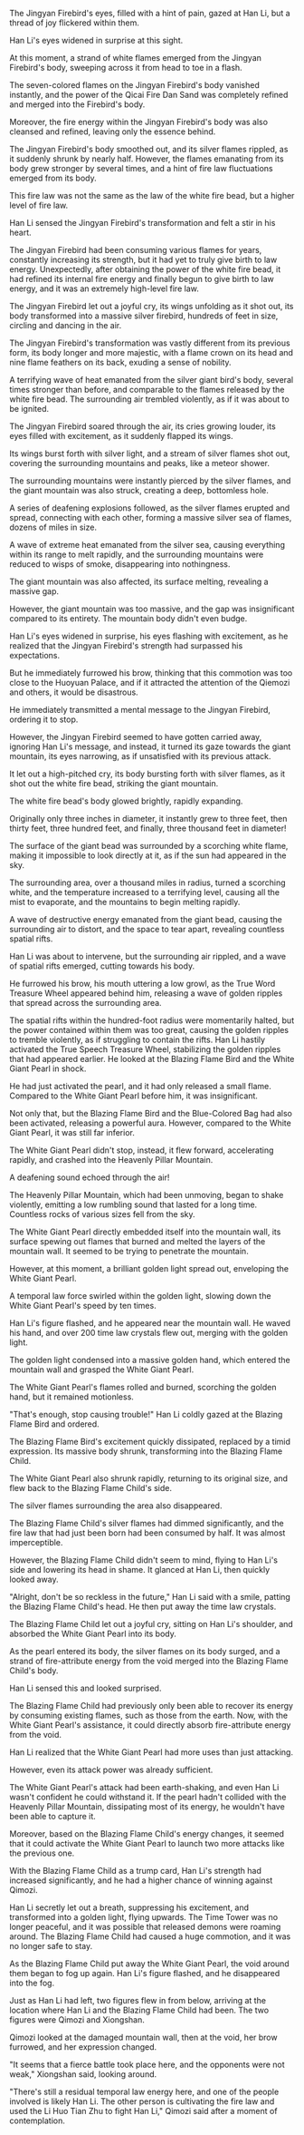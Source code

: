 The Jingyan Firebird's eyes, filled with a hint of pain, gazed at Han Li, but a thread of joy flickered within them.

Han Li's eyes widened in surprise at this sight.

At this moment, a strand of white flames emerged from the Jingyan Firebird's body, sweeping across it from head to toe in a flash.

The seven-colored flames on the Jingyan Firebird's body vanished instantly, and the power of the Qicai Fire Dan Sand was completely refined and merged into the Firebird's body.

Moreover, the fire energy within the Jingyan Firebird's body was also cleansed and refined, leaving only the essence behind.

The Jingyan Firebird's body smoothed out, and its silver flames rippled, as it suddenly shrunk by nearly half. However, the flames emanating from its body grew stronger by several times, and a hint of fire law fluctuations emerged from its body.

This fire law was not the same as the law of the white fire bead, but a higher level of fire law.

Han Li sensed the Jingyan Firebird's transformation and felt a stir in his heart.

The Jingyan Firebird had been consuming various flames for years, constantly increasing its strength, but it had yet to truly give birth to law energy. Unexpectedly, after obtaining the power of the white fire bead, it had refined its internal fire energy and finally begun to give birth to law energy, and it was an extremely high-level fire law.

The Jingyan Firebird let out a joyful cry, its wings unfolding as it shot out, its body transformed into a massive silver firebird, hundreds of feet in size, circling and dancing in the air.

The Jingyan Firebird's transformation was vastly different from its previous form, its body longer and more majestic, with a flame crown on its head and nine flame feathers on its back, exuding a sense of nobility.

A terrifying wave of heat emanated from the silver giant bird's body, several times stronger than before, and comparable to the flames released by the white fire bead. The surrounding air trembled violently, as if it was about to be ignited.

The Jingyan Firebird soared through the air, its cries growing louder, its eyes filled with excitement, as it suddenly flapped its wings.

Its wings burst forth with silver light, and a stream of silver flames shot out, covering the surrounding mountains and peaks, like a meteor shower.

The surrounding mountains were instantly pierced by the silver flames, and the giant mountain was also struck, creating a deep, bottomless hole.

A series of deafening explosions followed, as the silver flames erupted and spread, connecting with each other, forming a massive silver sea of flames, dozens of miles in size.

A wave of extreme heat emanated from the silver sea, causing everything within its range to melt rapidly, and the surrounding mountains were reduced to wisps of smoke, disappearing into nothingness.

The giant mountain was also affected, its surface melting, revealing a massive gap.

However, the giant mountain was too massive, and the gap was insignificant compared to its entirety. The mountain body didn't even budge.

Han Li's eyes widened in surprise, his eyes flashing with excitement, as he realized that the Jingyan Firebird's strength had surpassed his expectations.

But he immediately furrowed his brow, thinking that this commotion was too close to the Huoyuan Palace, and if it attracted the attention of the Qiemozi and others, it would be disastrous.

He immediately transmitted a mental message to the Jingyan Firebird, ordering it to stop.

However, the Jingyan Firebird seemed to have gotten carried away, ignoring Han Li's message, and instead, it turned its gaze towards the giant mountain, its eyes narrowing, as if unsatisfied with its previous attack.

It let out a high-pitched cry, its body bursting forth with silver flames, as it shot out the white fire bead, striking the giant mountain.

The white fire bead's body glowed brightly, rapidly expanding.

Originally only three inches in diameter, it instantly grew to three feet, then thirty feet, three hundred feet, and finally, three thousand feet in diameter!

The surface of the giant bead was surrounded by a scorching white flame, making it impossible to look directly at it, as if the sun had appeared in the sky.

The surrounding area, over a thousand miles in radius, turned a scorching white, and the temperature increased to a terrifying level, causing all the mist to evaporate, and the mountains to begin melting rapidly.

A wave of destructive energy emanated from the giant bead, causing the surrounding air to distort, and the space to tear apart, revealing countless spatial rifts.

Han Li was about to intervene, but the surrounding air rippled, and a wave of spatial rifts emerged, cutting towards his body.

He furrowed his brow, his mouth uttering a low growl, as the True Word Treasure Wheel appeared behind him, releasing a wave of golden ripples that spread across the surrounding area.

The spatial rifts within the hundred-foot radius were momentarily halted, but the power contained within them was too great, causing the golden ripples to tremble violently, as if struggling to contain the rifts.
Han Li hastily activated the True Speech Treasure Wheel, stabilizing the golden ripples that had appeared earlier. He looked at the Blazing Flame Bird and the White Giant Pearl in shock.

He had just activated the pearl, and it had only released a small flame. Compared to the White Giant Pearl before him, it was insignificant.

Not only that, but the Blazing Flame Bird and the Blue-Colored Bag had also been activated, releasing a powerful aura. However, compared to the White Giant Pearl, it was still far inferior.

The White Giant Pearl didn't stop, instead, it flew forward, accelerating rapidly, and crashed into the Heavenly Pillar Mountain.

A deafening sound echoed through the air!

The Heavenly Pillar Mountain, which had been unmoving, began to shake violently, emitting a low rumbling sound that lasted for a long time. Countless rocks of various sizes fell from the sky.

The White Giant Pearl directly embedded itself into the mountain wall, its surface spewing out flames that burned and melted the layers of the mountain wall. It seemed to be trying to penetrate the mountain.

However, at this moment, a brilliant golden light spread out, enveloping the White Giant Pearl.

A temporal law force swirled within the golden light, slowing down the White Giant Pearl's speed by ten times.

Han Li's figure flashed, and he appeared near the mountain wall. He waved his hand, and over 200 time law crystals flew out, merging with the golden light.

The golden light condensed into a massive golden hand, which entered the mountain wall and grasped the White Giant Pearl.

The White Giant Pearl's flames rolled and burned, scorching the golden hand, but it remained motionless.

"That's enough, stop causing trouble!" Han Li coldly gazed at the Blazing Flame Bird and ordered.

The Blazing Flame Bird's excitement quickly dissipated, replaced by a timid expression. Its massive body shrunk, transforming into the Blazing Flame Child.

The White Giant Pearl also shrunk rapidly, returning to its original size, and flew back to the Blazing Flame Child's side.

The silver flames surrounding the area also disappeared.

The Blazing Flame Child's silver flames had dimmed significantly, and the fire law that had just been born had been consumed by half. It was almost imperceptible.

However, the Blazing Flame Child didn't seem to mind, flying to Han Li's side and lowering its head in shame. It glanced at Han Li, then quickly looked away.

"Alright, don't be so reckless in the future," Han Li said with a smile, patting the Blazing Flame Child's head. He then put away the time law crystals.

The Blazing Flame Child let out a joyful cry, sitting on Han Li's shoulder, and absorbed the White Giant Pearl into its body.

As the pearl entered its body, the silver flames on its body surged, and a strand of fire-attribute energy from the void merged into the Blazing Flame Child's body.

Han Li sensed this and looked surprised.

The Blazing Flame Child had previously only been able to recover its energy by consuming existing flames, such as those from the earth. Now, with the White Giant Pearl's assistance, it could directly absorb fire-attribute energy from the void.

Han Li realized that the White Giant Pearl had more uses than just attacking.

However, even its attack power was already sufficient.

The White Giant Pearl's attack had been earth-shaking, and even Han Li wasn't confident he could withstand it. If the pearl hadn't collided with the Heavenly Pillar Mountain, dissipating most of its energy, he wouldn't have been able to capture it.

Moreover, based on the Blazing Flame Child's energy changes, it seemed that it could activate the White Giant Pearl to launch two more attacks like the previous one.

With the Blazing Flame Child as a trump card, Han Li's strength had increased significantly, and he had a higher chance of winning against Qimozi.

Han Li secretly let out a breath, suppressing his excitement, and transformed into a golden light, flying upwards. The Time Tower was no longer peaceful, and it was possible that released demons were roaming around. The Blazing Flame Child had caused a huge commotion, and it was no longer safe to stay.

As the Blazing Flame Child put away the White Giant Pearl, the void around them began to fog up again. Han Li's figure flashed, and he disappeared into the fog.

Just as Han Li had left, two figures flew in from below, arriving at the location where Han Li and the Blazing Flame Child had been. The two figures were Qimozi and Xiongshan.

Qimozi looked at the damaged mountain wall, then at the void, her brow furrowed, and her expression changed.

"It seems that a fierce battle took place here, and the opponents were not weak," Xiongshan said, looking around.

"There's still a residual temporal law energy here, and one of the people involved is likely Han Li. The other person is cultivating the fire law and used the Li Huo Tian Zhu to fight Han Li," Qimozi said after a moment of contemplation.